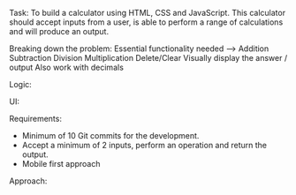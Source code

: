 Task:
To build a calculator using HTML, CSS and JavaScript. This calculator should accept inputs from a user, is able to perform a range of calculations and will produce an output.


Breaking down the problem:
Essential functionality needed -->
Addition
Subtraction
Division
Multiplication
Delete/Clear
Visually display the answer / output
Also work with decimals


Logic:


UI:




Requirements:
- Minimum of 10 Git commits for the development.
- Accept a minimum of 2 inputs, perform an operation and return the output.
- Mobile first approach



Approach:

